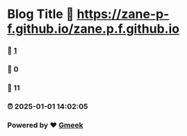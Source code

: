 # Blog Title :link: https://zane-p-f.github.io/zane.p.f.github.io 
### :page_facing_up: [1](https://zane-p-f.github.io/zane.p.f.github.io/tag.html) 
### :speech_balloon: 0 
### :hibiscus: 11 
### :alarm_clock: 2025-01-01 14:02:05 
### Powered by :heart: [Gmeek](https://github.com/Meekdai/Gmeek)
